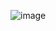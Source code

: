 ![image](https://user-images.githubusercontent.com/63524824/125774910-f084d9b9-9826-4ad9-817c-5fed1248ba8f.png)
